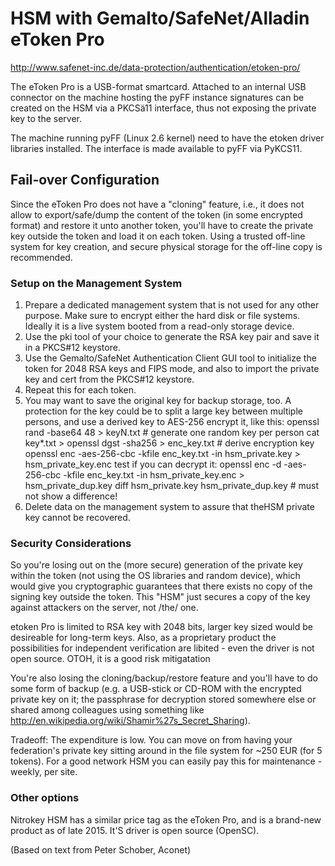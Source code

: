 # HSM with Gemalto/SafeNet/Alladin eToken Pro
http://www.safenet-inc.de/data-protection/authentication/etoken-pro/

The eToken Pro is a USB-format smartcard.  Attached to an internal USB connector 
on the machine hosting the pyFF instance signatures can be created on the HSM 
via a PKCSä11 interface, thus not exposing the private key to the server.

The machine running pyFF (Linux 2.6 kernel) need to have the etoken driver
libraries installed. The interface is made available to pyFF via PyKCS11.

## Fail-over Configuration
Since the eToken Pro does not have a "cloning" feature, i.e., it does not
allow to export/safe/dump the content of the token (in some encrypted format) 
and restore it unto another token, you'll have to create the private key outside 
the token and load it on each token. Using a trusted off-line system for key 
creation, and secure physical storage for the off-line copy is recommended.

### Setup on the Management System 
1. Prepare a dedicated management system that is not used for any other 
   purpose. Make sure to encrypt either the hard disk or file systems. Ideally
   it is a live system booted from a read-only storage device.
2. Use the pki tool of your choice to generate the RSA key pair and 
   save it in a PKCS#12 keystore.
3. Use the Gemalto/SafeNet Authentication Client GUI tool to initialize the token for 
   2048 RSA keys and FIPS mode, and also to import the private key and cert 
   from the PKCS#12 keystore.
4. Repeat this for each token.
5. You may want to save the original key for backup storage, too. A protection
   for the key could be to split a large key between multiple persons, and use a
   derived key to AES-256 encrypt it, like this:
   openssl rand -base64 48 > keyN.txt # generate one random key per person
   cat key*.txt > openssl dgst -sha256 > enc_key.txt # derive encryption key 
   openssl enc -aes-256-cbc -kfile enc_key.txt -in hsm_private.key > hsm_private_key.enc 
   test if you can decrypt it:
   openssl enc -d -aes-256-cbc -kfile enc_key.txt -in hsm_private_key.enc > hsm_private_dup.key 
   diff hsm_private.key hsm_private_dup.key # must not show a difference!
6. Delete data on the management system to assure that theHSM private key cannot
   be recovered.
   

### Security Considerations
So you're losing out on the (more secure) generation of the private
key within the token (not using the OS libraries and random device),
which would give you cryptographic guarantees that there exists no
copy of the signing key outside the token.  This "HSM" just secures a copy of 
the key against attackers on the server, not /the/ one.
 
etoken Pro is limited to RSA key with 2048 bits, larger key sized would be
desireable for long-term keys. Also, as a proprietary product the
possibilities for independent verification are libited - even the driver is not 
open source. OTOH, it is a good risk mitigatation

You're also losing the cloning/backup/restore feature and you'll have
to do some form of backup (e.g. a USB-stick or CD-ROM with the
encrypted private key on it; the passphrase for decryption stored
somewhere else or shared among colleagues using something like
http://en.wikipedia.org/wiki/Shamir%27s_Secret_Sharing).

Tradeoff: The expenditure is low. You can move on from having your federation's 
private key sitting around in the file system for ~250 EUR (for 5 tokens). For
a good network HSM you can easily pay this for maintenance - weekly, per site. 

### Other options 
Nitrokey HSM has a similar price tag as the eToken Pro, and is a brand-new
product as of late 2015. It'S driver is open source (OpenSC).


(Based on text from Peter Schober, Aconet) 
